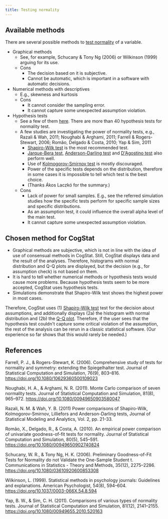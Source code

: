 ```yaml
---
title: Testing normality
---
```

## Available methods
There are several possible methods to [test normality](https://en.wikipedia.org/wiki/Normality_test) of a variable.

* Graphical methods
  * See, for example, Schucany & Tony Ng (2006) or Wilkinson (1999) arguing for its use.
  * Cons
    * The decision based on it is subjective.
    * Cannot be automatic, which is important in a software with automatic decisions.
* Numerical methods with descriptives
  * E.g., skewness and kurtosis
  * Cons
    * It cannot consider the sampling error.
    * It cannot capture some unexpected assumption violation.
* Hypothesis tests
  * See a few of them [here](https://en.wikipedia.org/wiki/Normality_test#Frequentist_tests). There are more than 40 hypothesis tests for normality test.
  * A few studies are investigating the power of normality tests, e.g., Razali & Wah, 2011; Noughabi & Arghami, 2011; Farrell & Rogers-Stewart, 2006; Romão, Delgado & Costa, 2010; Yap & Sim, 2011
    * [Shapiro-Wilk test](https://en.wikipedia.org/wiki/Shapiro%E2%80%93Wilk_test) is the most recommended test.
    * [Jarque-Bera test](https://en.wikipedia.org/wiki/Jarque%E2%80%93Bera_test), [Anderson-Darling test](https://en.wikipedia.org/wiki/Anderson%E2%80%93Darling_test) and [D'Agostino test](https://en.wikipedia.org/wiki/D%27Agostino%27s_K-squared_test) also perform well.
    * Use of [Kolmogorov-Smirnov test](https://en.wikipedia.org/wiki/Kolmogorov%E2%80%93Smirnov_test) is mostly discouraged.
    * Power of the specific tests depends on the distribution, therefore in some cases it is impossible to tell which test is the best choice.
    * (Thanks Ákos Laczkó for the summary.)
  * Cons
    * Lack of power for small samples. E.g., see the referred simulation studies how the specific tests perform for specific sample sizes and specific distributions.
    * As an assumption test, it could influence the overall alpha level of the main test.
    * It cannot capture some unexpected assumption violation.

## Chosen method for CogStat
* Graphical methods are subjective, which is not in line with the idea of use of consensual methods in CogStat. Still, CogStat displays data and the result of the analyses. Therefore, histograms with normal distribution and Q-Q plots are displayed, but the decision (e.g., for assumption check) is not based on them.
* It is hard to tell whether numerical methods or hypothesis tests would cause more problems. Because hypothesis tests seem to be more accepted, CogStat uses hypothesis tests.
* Simulations demonstrate that Shapiro-Wilk test shows the highest power in most cases.

Therefore, CogStat uses (1) [Shapiro-Wilk test](https://en.wikipedia.org/wiki/Shapiro%E2%80%93Wilk_test) test for the decision about assumptions, and additionally displays (2a) the histogram with normal distribution and (2b) the [Q-Q plot](https://en.wikipedia.org/wiki/Q%E2%80%93Q_plot). Therefore, if the user sees that the hypothesis test couldn't capture some critical violation of the assumption, the rest of the analysis can be rerun in a classic statistical software. (Our experience so far shows that this would rarely be needed.)

## References
Farrell, P. J., & Rogers-Stewart, K. (2006). Comprehensive study of tests for normality and symmetry: extending the Spiegelhalter test. Journal of Statistical Computation and Simulation, 76(9), 803–816. <https://doi.org/10.1080/10629360500109023>

Noughabi, H. A., & Arghami, N. R. (2011). Monte Carlo comparison of seven normality tests. Journal of Statistical Computation and Simulation, 81(8), 965–972. <https://doi.org/10.1080/00949650903580047>

Razali, N. M. & Wah, Y. B. (2011) Power comparisons of Shapiro-Wilk, Kolmogorov-Smirnov, Lilliefors and Anderson-Darling tests, Journal of Statistical Modeling and Analytics, Vol. 2, pp. 21-33.

Romão, X., Delgado, R., & Costa, A. (2010). An empirical power comparison of univariate goodness-of-fit tests for normality. Journal of Statistical Computation and Simulation, 80(5), 545–591. <https://doi.org/10.1080/00949650902740824>

Schucany, W. R., & Tony Ng, H. K. (2006). Preliminary Goodness-of-Fit Tests for Normality do not Validate the One-Sample Student t. Communications in Statistics - Theory and Methods, 35(12), 2275–2286. <https://doi.org/10.1080/03610920600853308>

Wilkinson, L. (1999). Statistical methods in psychology journals: Guidelines and explanations. American Psychologist, 54(8), 594–604. <https://doi.org/10.1037/0003-066X.54.8.594>

Yap, B. W., & Sim, C. H. (2011). Comparisons of various types of normality tests. Journal of Statistical Computation and Simulation, 81(12), 2141–2155. <https://doi.org/10.1080/00949655.2010.520163>
